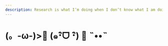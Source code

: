 ```yaml
---
description: Research is what I’m doing when I don’t know what I am doing.
---
```


# \(。-ω-\)&gt;🍵 \(๑･ิᗜ ･ิ\)  🍵       ˵••˵

##  <a id="ctf-and-learning"></a>

